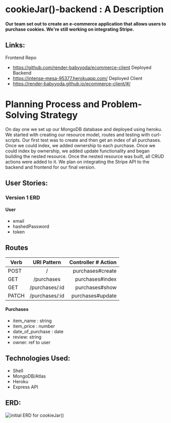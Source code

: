 # cookieJar()-backend : A Description
#### Our team set out to create an e-commerce application that allows users to purchase cookies. We're still working on integrating Stripe.

## Links:
Frontend Repo
- https://github.com/render-babyyoda/ecommerce-client
Deployed Backend
- https://intense-mesa-95377.herokuapp.com/
Deployed Client
- https://render-babyyoda.github.io/ecommerce-client/#/

# Planning Process and Problem-Solving Strategy
On day one we set up our MongoDB database and deployed using heroku. We started with creating our resource model, routes and testing with curl-scripts. Our first test was to create and then get an index of all purchases. Once we could index, we added ownership to each purchase. Once we could index by ownership, we added update functionality and began building the nested resource. Once the nested resource was built, all CRUD actions were added to it. We plan on integrating the Stripe API to the backend and frontend for our final version.

## User Stories:
### Version 1 ERD
#### User
- email
- hashedPassword
- token

## Routes
| Verb        | URI Pattern     | Controller # Action  |
| ------------- |:-------------:| -----:|
| POST      | / | purchases#create |
| GET      | /purchases      |   purchases#index |
| GET | /purchases/:id      |    purchases#show |
| PATCH | /purchases/:id      |    purchases#update |

#### Purchases
- item_name : string
- item_price : number
- date_of_purchase : date
- review: string
- owner: ref to user

## Technologies Used:
* Shell
* MongoDB/Atlas
* Heroku
* Express API


## ERD:
![initial ERD for cookieJar()](https://imgur.com/UKg30Wi.png)
